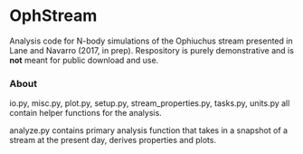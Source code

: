 # OphStream

Analysis code for N-body simulations of the Ophiuchus stream presented 
in Lane and Navarro (2017, in prep). Respository is purely demonstrative 
and is **not** meant for public download 
and use. 

### About
io.py, misc.py, plot.py, setup.py, stream_properties.py, tasks.py, 
units.py all contain helper functions for the analysis.

analyze.py contains primary analysis function that takes in a snapshot 
of a stream at the present day, derives properties and plots.

